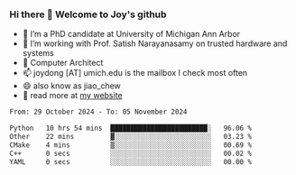 ### Hi there 👋 Welcome to Joy's github

- 🔭 I’m a PhD candidate at University of Michigan Ann Arbor
- 🌱 I’m working with Prof. Satish Narayanasamy on trusted hardware and systems
- 👯 Computer Architect
- 📫 joydong [AT] umich.edu is the mailbox I check most often
- 😄 also know as jiao_chew
- 💬 read more at [my website](https://joydddd.github.io/)
<!--START_SECTION:waka-->

```txt
From: 29 October 2024 - To: 05 November 2024

Python   10 hrs 54 mins  ████████████████████████░   96.06 %
Other    22 mins         ▓░░░░░░░░░░░░░░░░░░░░░░░░   03.23 %
CMake    4 mins          ▒░░░░░░░░░░░░░░░░░░░░░░░░   00.69 %
C++      0 secs          ░░░░░░░░░░░░░░░░░░░░░░░░░   00.02 %
YAML     0 secs          ░░░░░░░░░░░░░░░░░░░░░░░░░   00.00 %
```

<!--END_SECTION:waka-->
